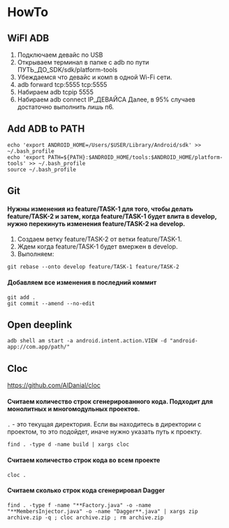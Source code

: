 # HowTo

## WiFI ADB

1. Подключаем девайс по USB
2. Открываем терминал в папке с adb по пути ПУТЬ_ДО_SDK/sdk/platform-tools
3. Убеждаемся что девайс и комп в одной Wi-Fi сети.
4. adb forward tcp:5555 tcp:5555
5. Набираем adb tcpip 5555
6. Набираем adb connect IP_ДЕВАЙСА
Далее, в 95% случаев достаточно выполнить лишь п6.

## Add ADB to PATH
```
echo 'export ANDROID_HOME=/Users/$USER/Library/Android/sdk' >> ~/.bash_profile
echo 'export PATH=${PATH}:$ANDROID_HOME/tools:$ANDROID_HOME/platform-tools' >> ~/.bash_profile
source ~/.bash_profile
```

## Git

#### Нужны изменения из feature/TASK-1 для того, чтобы делать feature/TASK-2 и затем, когда feature/TASK-1 будет влита в develop, нужно перекинуть изменения feature/TASK-2 на develop. 
1. Создаем ветку feature/TASK-2 от ветки feature/TASK-1.
2. Ждем когда feature/TASK-1 будет вмержен в develop.
3. Выполняем: 
```
git rebase --onto develop feature/TASK-1 feature/TASK-2
```
#### Добавляем все изменения в последний коммит
```
git add .
git commit --amend --no-edit
```

## Open deeplink
```
adb shell am start -a android.intent.action.VIEW -d "android-app://com.app/path/"
```

## Cloc
https://github.com/AlDanial/cloc

#### Считаем количество строк сгенерированного кода. Подходит для монолитных и многомодульных проектов.
`.` - это текущая директория. Если вы находитесь в директории с проектом, то это подойдет, иначе нужно указать путь к проекту.

~~~
find . -type d -name build | xargs cloc
~~~

#### Считаем количество строк кода во всем проекте
~~~
cloc . 
~~~

#### Считаем сколько строк кода сгенерировал Dagger
~~~
find . -type f -name "**Factory.java" -o -name "**MembersInjector.java" -o -name "Dagger**.java" | xargs zip archive.zip -q ; cloc archive.zip ; rm archive.zip
~~~
